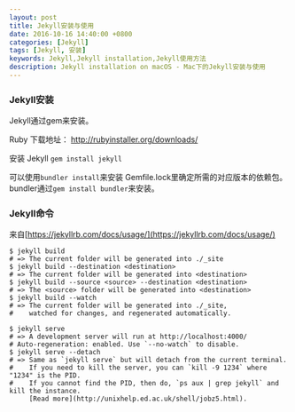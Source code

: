 ```yaml
---
layout: post
title: Jekyll安装与使用
date: 2016-10-16 14:40:00 +0800
categories: [Jekyll]
tags: [Jekyll, 安装]
keywords: Jekyll,Jekyll installation,Jekyll使用方法
description: Jekyll installation on macOS - Mac下的Jekyll安装与使用
---
```


### Jekyll安装

Jekyll通过gem来安装。

Ruby 下载地址： http://rubyinstaller.org/downloads/

安装 Jekyll ```gem install jekyll```

可以使用```bundler install```来安装 Gemfile.lock里确定所需的对应版本的依赖包。bundler通过```gem install bundler```来安装。

### Jekyll命令

来自[https://jekyllrb.com/docs/usage/](https://jekyllrb.com/docs/usage/)

```
$ jekyll build
# => The current folder will be generated into ./_site
$ jekyll build --destination <destination>
# => The current folder will be generated into <destination>
$ jekyll build --source <source> --destination <destination>
# => The <source> folder will be generated into <destination>
$ jekyll build --watch
# => The current folder will be generated into ./_site,
#    watched for changes, and regenerated automatically.
```

```
$ jekyll serve
# => A development server will run at http://localhost:4000/
# Auto-regeneration: enabled. Use `--no-watch` to disable.
$ jekyll serve --detach
# => Same as `jekyll serve` but will detach from the current terminal.
#    If you need to kill the server, you can `kill -9 1234` where "1234" is the PID.
#    If you cannot find the PID, then do, `ps aux | grep jekyll` and kill the instance. 
     [Read more](http://unixhelp.ed.ac.uk/shell/jobz5.html).
```